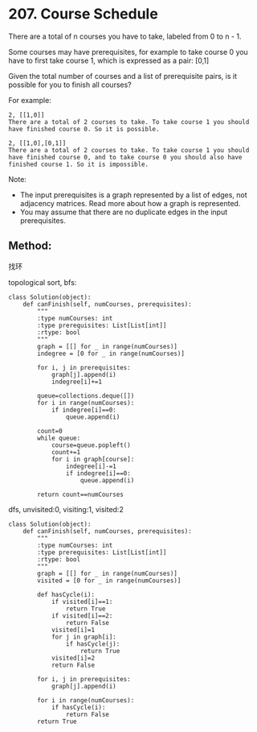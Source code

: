 # 207. Course Schedule

There are a total of n courses you have to take, labeled from 0 to n - 1.

Some courses may have prerequisites, for example to take course 0 you have to first take course 1, which is expressed as a pair: [0,1]

Given the total number of courses and a list of prerequisite pairs, is it possible for you to finish all courses?

For example:

    2, [[1,0]]
    There are a total of 2 courses to take. To take course 1 you should have finished course 0. So it is possible.
    
    2, [[1,0],[0,1]]
    There are a total of 2 courses to take. To take course 1 you should have finished course 0, and to take course 0 you should also have finished course 1. So it is impossible.

Note:
- The input prerequisites is a graph represented by a list of edges, not adjacency matrices. Read more about how a graph is represented.
- You may assume that there are no duplicate edges in the input prerequisites.

## Method:

找环

topological sort, bfs:

    class Solution(object):
        def canFinish(self, numCourses, prerequisites):
            """
            :type numCourses: int
            :type prerequisites: List[List[int]]
            :rtype: bool
            """
            graph = [[] for _ in range(numCourses)]
            indegree = [0 for _ in range(numCourses)]
            
            for i, j in prerequisites:
                graph[j].append(i)
                indegree[i]+=1
                    
            queue=collections.deque([])
            for i in range(numCourses):
                if indegree[i]==0:
                    queue.append(i)
                    
            count=0
            while queue:
                course=queue.popleft()
                count+=1
                for i in graph[course]:
                    indegree[i]-=1
                    if indegree[i]==0:
                        queue.append(i)
                        
            return count==numCourses
            
dfs, unvisited:0, visiting:1, visited:2

    class Solution(object):
        def canFinish(self, numCourses, prerequisites):
            """
            :type numCourses: int
            :type prerequisites: List[List[int]]
            :rtype: bool
            """
            graph = [[] for _ in range(numCourses)]
            visited = [0 for _ in range(numCourses)]
            
            def hasCycle(i):
                if visited[i]==1:
                    return True
                if visited[i]==2:
                    return False
                visited[i]=1
                for j in graph[i]:
                    if hasCycle(j):
                        return True
                visited[i]=2
                return False
            
            for i, j in prerequisites:
                graph[j].append(i)
                    
            for i in range(numCourses):
                if hasCycle(i):
                    return False
            return True
            
            